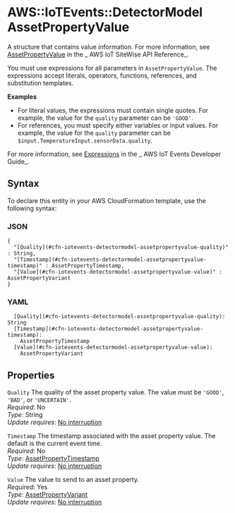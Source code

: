 # AWS::IoTEvents::DetectorModel AssetPropertyValue<a name="aws-properties-iotevents-detectormodel-assetpropertyvalue"></a>

A structure that contains value information\. For more information, see [AssetPropertyValue](https://docs.aws.amazon.com/iot-sitewise/latest/APIReference/API_AssetPropertyValue.html) in the _ AWS IoT SiteWise API Reference_\.

You must use expressions for all parameters in `AssetPropertyValue`\. The expressions accept literals, operators, functions, references, and substitution templates\.

**Examples**

- For literal values, the expressions must contain single quotes\. For example, the value for the `quality` parameter can be `'GOOD'`\.
- For references, you must specify either variables or input values\. For example, the value for the `quality` parameter can be `$input.TemperatureInput.sensorData.quality`\.

For more information, see [Expressions](https://docs.aws.amazon.com/iotevents/latest/developerguide/iotevents-expressions.html) in the _ AWS IoT Events Developer Guide_\.

## Syntax<a name="aws-properties-iotevents-detectormodel-assetpropertyvalue-syntax"></a>

To declare this entity in your AWS CloudFormation template, use the following syntax:

### JSON<a name="aws-properties-iotevents-detectormodel-assetpropertyvalue-syntax.json"></a>

```
{
  "[Quality](#cfn-iotevents-detectormodel-assetpropertyvalue-quality)" : String,
  "[Timestamp](#cfn-iotevents-detectormodel-assetpropertyvalue-timestamp)" : AssetPropertyTimestamp,
  "[Value](#cfn-iotevents-detectormodel-assetpropertyvalue-value)" : AssetPropertyVariant
}
```

### YAML<a name="aws-properties-iotevents-detectormodel-assetpropertyvalue-syntax.yaml"></a>

```
  [Quality](#cfn-iotevents-detectormodel-assetpropertyvalue-quality): String
  [Timestamp](#cfn-iotevents-detectormodel-assetpropertyvalue-timestamp):
    AssetPropertyTimestamp
  [Value](#cfn-iotevents-detectormodel-assetpropertyvalue-value):
    AssetPropertyVariant
```

## Properties<a name="aws-properties-iotevents-detectormodel-assetpropertyvalue-properties"></a>

`Quality` <a name="cfn-iotevents-detectormodel-assetpropertyvalue-quality"></a>
The quality of the asset property value\. The value must be `'GOOD'`, `'BAD'`, or `'UNCERTAIN'`\.  
_Required_: No  
_Type_: String  
_Update requires_: [No interruption](https://docs.aws.amazon.com/AWSCloudFormation/latest/UserGuide/using-cfn-updating-stacks-update-behaviors.html#update-no-interrupt)

`Timestamp` <a name="cfn-iotevents-detectormodel-assetpropertyvalue-timestamp"></a>
The timestamp associated with the asset property value\. The default is the current event time\.  
_Required_: No  
_Type_: [AssetPropertyTimestamp](aws-properties-iotevents-detectormodel-assetpropertytimestamp.md)  
_Update requires_: [No interruption](https://docs.aws.amazon.com/AWSCloudFormation/latest/UserGuide/using-cfn-updating-stacks-update-behaviors.html#update-no-interrupt)

`Value` <a name="cfn-iotevents-detectormodel-assetpropertyvalue-value"></a>
The value to send to an asset property\.  
_Required_: Yes  
_Type_: [AssetPropertyVariant](aws-properties-iotevents-detectormodel-assetpropertyvariant.md)  
_Update requires_: [No interruption](https://docs.aws.amazon.com/AWSCloudFormation/latest/UserGuide/using-cfn-updating-stacks-update-behaviors.html#update-no-interrupt)
